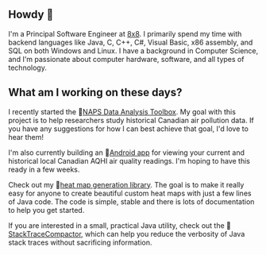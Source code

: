 ## Howdy 👋

I'm a Principal Software Engineer at [8x8](https://github.com/8x8). I primarily spend my time with backend languages like Java, C, C++, C#, Visual Basic, x86 assembly, and SQL on both Windows and Linux. I have a background in Computer Science, and I'm passionate about computer hardware, software, and all types of technology.

## What am I working on these days?

I recently started the :maple_leaf:[NAPS Data Analysis Toolbox](https://github.com/dbeaudoinfortin/NAPSDataAnalysis). My goal with this project is to help researchers study historical Canadian air pollution data. If you have any suggestions for how I can best achieve that goal, I'd love to hear them!

I'm also currently building an :iphone:[Android app](https://github.com/dbeaudoinfortin/AQHICanadaApp) for viewing your current and historical local Canadian AQHI air quality readings. I'm hoping to have this ready in a few weeks.

Check out my 🎨[heat map generation library](https://github.com/dbeaudoinfortin/HeatMaps). The goal is to make it really easy for anyone to create beautiful custom heat maps with just a few lines of Java code. The code is simple, stable and there is lots of documentation to help you get started.

If you are interested in a small, practical Java utility, check out the :page_facing_up:[StackTraceCompactor](https://github.com/dbeaudoinfortin/StackTraceCompactor), which can help you reduce the verbosity of Java stack traces without sacrificing information.
